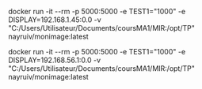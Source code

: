 docker run -it --rm -p 5000:5000 -e TEST1="1000" -e DISPLAY=192.168.1.45:0.0 -v "C:/Users/Utilisateur/Documents/coursMA1/MIR:/opt/TP" nayruiv/monimage:latest

docker run -it --rm -p 5000:5000 -e TEST1="1000" -e DISPLAY=192.168.56.1:0.0 -v "C:/Users/Utilisateur/Documents/coursMA1/MIR:/opt/TP" nayruiv/monimage:latest

